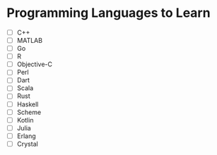 # Programming Languages to Learn

- [ ] C++
- [ ] MATLAB
- [ ] Go
- [ ] R
- [ ] Objective-C
- [ ] Perl
- [ ] Dart
- [ ] Scala
- [ ] Rust
- [ ] Haskell
- [ ] Scheme
- [ ] Kotlin
- [ ] Julia
- [ ] Erlang
- [ ] Crystal
